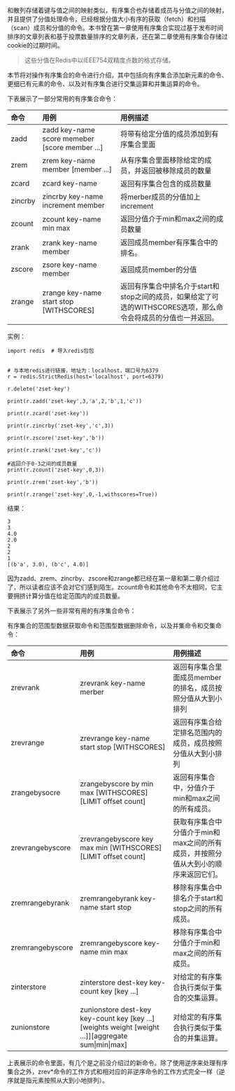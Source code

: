 和散列存储着键与值之间的映射类似，有序集合也存储着成员与分值之间的映射，并且提供了分值处理命令，已经根据分值大小有序的获取（fetch）和扫描（scan）成员和分值的命令。本书曾在第一章使用有序集合实现过基于发布时间排序的文章列表和基于投票数量排序的文章列表，还在第二章使用有序集合存储过cookie的过期时间。

> 这些分值在Redis中以IEEE754双精度点数的格式存储。

本节将对操作有序集合的命令进行介绍，其中包括向有序集合添加新元素的命令、更细已有元素的命令、以及对有序集合进行交集运算和并集运算的命令。

下表展示了一部分常用的有序集合命令：

| 命令 | 用例 | 用例描述 |
| :--- | :--- | :--- |
| zadd | zadd key-name score memeber \[score member ...\] | 将带有给定分值的成员添加到有序集合里面 |
| zrem | zrem key-name member \[member ...\] | 从有序集合里面移除给定的成员，并返回被移除成员的数量 |
| zcard | zcard key-name | 返回有序集合包含的成员数量 |
| zincrby | zincrby key-name increment member | 将merber成员的分值加上increment |
| zcount | zcount key-name min max | 返回分值介于min和max之间的成员数量 |
| zrank | zrank key-name member | 返回成员member有序集合中的排名。 |
| zscore | zsore key-name member | 返回成员member的分值 |
| zrange | zrange key-name start stop \[WITHSCORES\] | 返回有序集合中排名介于start和stop之间的成员，如果给定了可选的WITHSCORES选项，那么命令会将成员的分值也一并返回。 |

实例：

```
import redis  # 导入redis包包


# 与本地redis进行链接，地址为：localhost，端口号为6379
r = redis.StrictRedis(host='localhost', port=6379)

r.delete('zset-key')

print(r.zadd('zset-key',3,'a',2,'b',1,'c'))

print(r.zcard('zset-key'))

print(r.zincrby('zset-key','c',3))

print(r.zscore('zset-key','b'))

print(r.zrank('zset-key','c'))

#返回介于0-3之间的成员数量
print(r.zcount('zset-key',0,3))

print(r.zrem('zset-key','b'))

print(r.zrange('zset-key',0,-1,withscores=True))
```

结果：

```
3
3
4.0
2.0
2
2
1
[(b'a', 3.0), (b'c', 4.0)]
```

因为zadd、zrem、zincrby、zscore和zrange都已经在第一章和第二章介绍过了，所以读者应该不会对它们感到陌生。zcount命令和其他命令不太相同，它主要拥挤计算分值在给定范围内的成员数量。

下表展示了另外一些非常有用的有序集合命令：

有序集合的范围型数据获取命令和范围型数据删除命令，以及并集命令和交集命令：

| 命令 | 用例 | 用例描述 |
| :--- | :--- | :--- |
| zrevrank | zrevrank key-name merber | 返回有序集合里面成员member的排名，成员按照分值从大到小排列 |
| zrevrange | zrevrange key-name start stop \[WITHSCORES\] | 返回有序集合给定排名范围内的成员，成员按照分值从大到小排列 |
| zrangebysocre | zrangebyscore by min max \[WITHSCORES\] \[LIMIT offset count\] | 返回有序集合中，分值介于min和max之间的所有成员。 |
| zrevrangebyscore | zrevrangebyscore key max min \[WITHSCORES\] \[LIMIT offset count\] | 获取有序集合中分值介于min和max之间的所有成员，并按照分值从大到小的顺序来返回它们。 |
| zremrangebyrank | zremrangebyrank key-name start stop | 移除有序集合中排名介于start和stop之间的所有成员。 |
| zremrangebyscore | zremrangebyscore key-name min max | 移除有序集合中分值介于min和max之间的所有成员。 |
| zinterstore | zinterstore dest-key key-count key \[key ...\] | 对给定的有序集合执行类似于集合的交集运算。 |
| zunionstore | zunionstore dest-key key-count key \[key ...\] \[weights weight \[weight ...\]\]\[aggregate sum\|min\|max\] | 对给定的有序集合执行类似于集合的并集运算。 |

上表展示的命令里面，有几个是之前没介绍过的新命令。除了使用逆序来处理有序集合之外，zrev\*命令的工作方式和相对应的非逆序命令的工作方式完全一样（逆序就是指元素按照从大到小地排列）。

